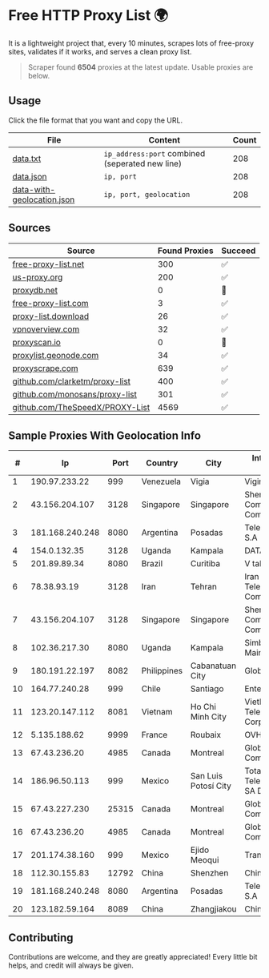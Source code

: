 
# Free HTTP Proxy List 🌍

It is a lightweight project that, every 10 minutes, scrapes lots of free-proxy sites, validates if it works, and serves a clean proxy list.


> Scraper found **6504** proxies at the latest update. Usable proxies are below.

## Usage

Click the file format that you want and copy the URL.


|File|Content|Count|
|----|-------|-----|
|[data.txt](https://raw.githubusercontent.com/themiralay/Proxy-List-World/master/data.txt)|`ip_address:port` combined (seperated new line)|208|
|[data.json](https://raw.githubusercontent.com/themiralay/Proxy-List-World/master/data.json)|`ip, port`|208|
|[data-with-geolocation.json](https://raw.githubusercontent.com/themiralay/Proxy-List-World/master/data-with-geolocation.json)|`ip, port, geolocation`|208|

## Sources

|Source|Found Proxies|Succeed|
|------|-------------|-------|
|[free-proxy-list.net](https://free-proxy-list.net)|300|✅|
|[us-proxy.org](https://www.us-proxy.org)|200|✅|
|[proxydb.net](http://proxydb.net)|0|🚫|
|[free-proxy-list.com](https://free-proxy-list.com/?page=&port=&type%5B%5D=http&type%5B%5D=https&up_time=0&search=Search)|3|✅|
|[proxy-list.download](https://www.proxy-list.download/HTTP)|26|✅|
|[vpnoverview.com](https://vpnoverview.com/privacy/anonymous-browsing/free-proxy-servers)|32|✅|
|[proxyscan.io](https://www.proxyscan.io)|0|🚫|
|[proxylist.geonode.com](https://proxylist.geonode.com/api/proxy-list?limit=300&page=1&sort_by=lastChecked&sort_type=desc&protocols=http,https)|34|✅|
|[proxyscrape.com](https://api.proxyscrape.com/v2/?request=displayproxies&protocol=http&timeout=10000&country=all&ssl=all&anonymity=all)|639|✅|
|[github.com/clarketm/proxy-list](https://raw.githubusercontent.com/clarketm/proxy-list/master/proxy-list-raw.txt)|400|✅|
|[github.com/monosans/proxy-list](https://raw.githubusercontent.com/monosans/proxy-list/main/proxies/http.txt)|301|✅|
|[github.com/TheSpeedX/PROXY-List](https://raw.githubusercontent.com/TheSpeedX/PROXY-List/master/http.txt)|4569|✅|


## Sample Proxies With Geolocation Info

|#|Ip|Port|Country|City|Internet Service Provider|
|-|--|----|-------|----|-------------------------|
|1|190.97.233.22|999|Venezuela|Vigia|Viginet C.A|
|2|43.156.204.107|3128|Singapore|Singapore|Shenzhen Tencent Computer Systems Company Limited|
|3|181.168.240.248|8080|Argentina|Posadas|Telecom Argentina S.A|
|4|154.0.132.35|3128|Uganda|Kampala|DATA-RT1|
|5|201.89.89.34|8080|Brazil|Curitiba|V tal|
|6|78.38.93.19|3128|Iran|Tehran|Iran Telecommunication Company PJS|
|7|43.156.204.107|3128|Singapore|Singapore|Shenzhen Tencent Computer Systems Company Limited|
|8|102.36.217.30|8080|Uganda|Kampala|SimbaNET(U) p2p-Main POP|
|9|180.191.22.197|8082|Philippines|Cabanatuan City|Globe Telecom|
|10|164.77.240.28|999|Chile|Santiago|Entel Chile S.A.|
|11|123.20.147.112|8081|Vietnam|Ho Chi Minh City|VietNam Post and Telecom Corporation|
|12|5.135.188.62|9999|France|Roubaix|OVH SAS|
|13|67.43.236.20|4985|Canada|Montreal|GloboTech Communications|
|14|186.96.50.113|999|Mexico|San Luis Potosí City|Total Play Telecomunicaciones SA De CV|
|15|67.43.227.230|25315|Canada|Montreal|GloboTech Communications|
|16|67.43.236.20|4985|Canada|Montreal|GloboTech Communications|
|17|201.174.38.160|999|Mexico|Ejido Meoqui|Transtelco Inc|
|18|112.30.155.83|12792|China|Shenzhen|China Mobile|
|19|181.168.240.248|8080|Argentina|Posadas|Telecom Argentina S.A|
|20|123.182.59.164|8089|China|Zhangjiakou|China Telecom|



## Contributing

Contributions are welcome, and they are greatly appreciated! Every
little bit helps, and credit will always be given.

